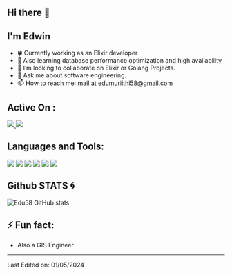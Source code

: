 ## Hi there 👋
## I'm Edwin
- 🍀 Currently working as an Elixir developer
- 📝 Also learning database performance optimization and high availability
- 👯 I’m looking to collaborate on Elixir or Golang Projects.
- 💬 Ask me about software engineering.
- 📫 How to reach me: mail at edumuriithi58@gmail.com

## Active On :
<p>
<a href="https://www.linkedin.com/in/edwin-karimi/" target="blank">
  <img src="https://img.shields.io/badge/-Edwin-0077B5?style=for-the-badge&logo=Linkedin&logoColor=white"/>
</a>
<a href="https://x.com/edwinkarimi" target="blank">
  <img src="https://img.shields.io/badge/-Edwin-0077B5?style=for-the-badge&logo=x&logoColor=black"/>
</a>
</p>

## Languages and Tools:
<p>
<img src="https://img.shields.io/badge/React-14354C?style=for-the-badge&logo=react&logoColor=blue">
<img src="https://img.shields.io/badge/Angular-14354C?style=for-the-badge&logo=angular&logoColor=red">
<img src="https://img.shields.io/badge/python-14354C?style=for-the-badge&logo=python&logoColor=yellow">
<img src="https://img.shields.io/badge/Go-14354C?style=for-the-badge&logo=go&logoColor=blue">
<img src="https://img.shields.io/badge/Elixir-4B275F?style=for-the-badge&logo=elixir&logoColor=purple">
<img src="https://img.shields.io/badge/PostgreSQL-14354C?style=for-the-badge&logo=postgreSQL&logoColor=blue">
</p>


## Github STATS :cyclone:

![Edu58 GitHub stats](https://github-readme-stats.vercel.app/api?username=Edu58&show_icons=true&theme=radical&count_private=true)
<br>

<!-- ## Some Repos to Visit :blossom:
![ReadMe Card](https://github-readme-stats.vercel.app/api/pin/?username=Edu58&repo=Black-React-Portfolio&show_icons=true&theme=radical)
![ReadMe Card](https://github-readme-stats.vercel.app/api/pin/?username=Edu58&repo=Covid19-Update-WebApp-Leaflet.js&show_icons=true&theme=radical) -->

## ⚡ Fun fact:
- Also a GIS Engineer

-----

Last Edited on: 01/05/2024

